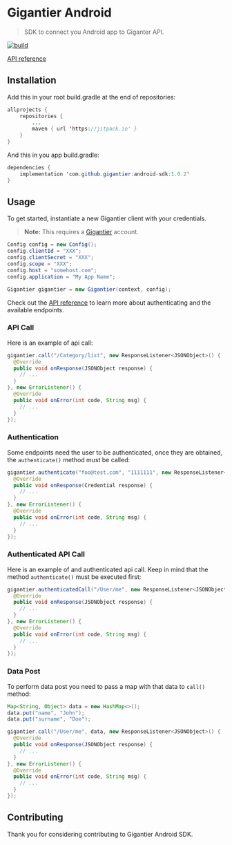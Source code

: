 # Gigantier Android

> SDK to connect you Android app to Giganter API.


[![build](https://travis-ci.org/Gigantier/android-sdk.svg?branch=master)](https://travis-ci.org/Gigantier/android-sdk)


[API reference](https://docs.gigantier.com/?android)

## Installation

Add this in your root build.gradle at the end of repositories:

```java
allprojects {
    repositories {
	    ...
        maven { url 'https://jitpack.io' }
    }
}
```

And this in you app build.gradle:
```java
dependencies {
    implementation 'com.github.gigantier:android-sdk:1.0.2'
}
```

## Usage

To get started, instantiate a new Gigantier client with your credentials.

> **Note:** This requires a [Gigantier](http://gigantier.com) account.

```java
Config config = new Config();
config.clientId = "XXX";
config.clientSecret = "XXX";
config.scope = "XXX";
config.host = "somehost.com";
config.application = "My App Name";

Gigantier gigantier = new Gigantier(context, config);
```

Check out the [API reference](https://docs.gigantier.com/?android) to learn more about authenticating and the available endpoints.

### API Call

Here is an example of api call:

```java
gigantier.call("/Category/list", new ResponseListener<JSONObject>() {
  @Override
  public void onResponse(JSONObject response) {
    // ...
  }
}, new ErrorListener() {
  @Override
  public void onError(int code, String msg) {
    // ...
  }
});
```

### Authentication

Some endpoints need the user to be authenticated, once they are obtained, the ```authenticate()``` method must be called:

```java
gigantier.authenticate("foo@test.com", "1111111", new ResponseListener<Credential>() {
  @Override
  public void onResponse(Credential response) {
    // ...
  }
}, new ErrorListener() {
  @Override
  public void onError(int code, String msg) {
    // ...
  }
});
```

### Authenticated API Call

Here is an example of and authenticated api call. Keep in mind that the method ```authenticate()``` must be executed first:

```java
gigantier.authenticatedCall("/User/me", new ResponseListener<JSONObject>() {
  @Override
  public void onResponse(JSONObject response) {
    // ...
  }
}, new ErrorListener() {
  @Override
  public void onError(int code, String msg) {
    // ...
  }
});
```

### Data Post

To perform data post you need to pass a map with that data to ```call()``` method:

```java
Map<String, Object> data = new HashMap<>();
data.put("name", "John");
data.put("surname", "Doe");

gigantier.call("/User/me", data, new ResponseListener<JSONObject>() {
  @Override
  public void onResponse(JSONObject response) {
    // ...
  }
}, new ErrorListener() {
  @Override
  public void onError(int code, String msg) {
    // ...
  }
});
```

## Contributing

Thank you for considering contributing to Gigantier Android SDK.
